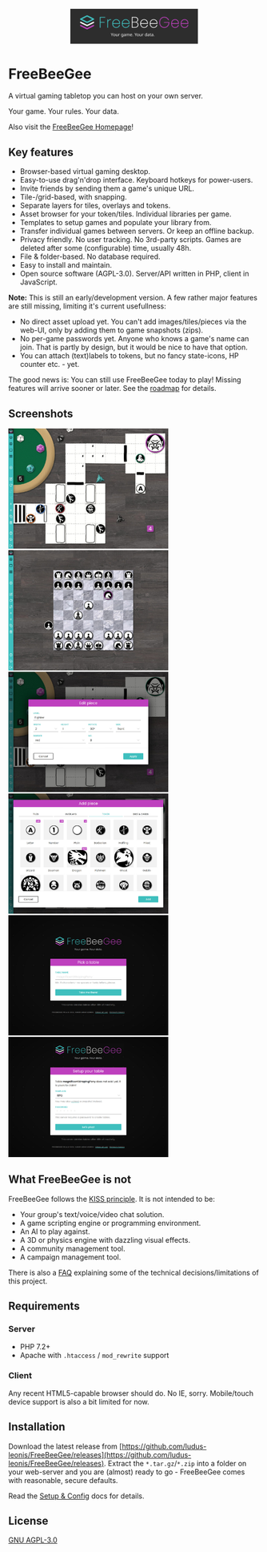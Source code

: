 <p align="center">
  <img width="256" src="docs/FreeBeeGee-logo.svg">
</p>

# FreeBeeGee

A virtual gaming tabletop you can host on your own server.

Your game. Your rules. Your data.

Also visit the [FreeBeeGee Homepage](https://freebeegee.org/)!

## Key features

* Browser-based virtual gaming desktop.
* Easy-to-use drag'n'drop interface. Keyboard hotkeys for power-users.
* Invite friends by sending them a game's unique URL.
* Tile-/grid-based, with snapping.
* Separate layers for tiles, overlays and tokens.
* Asset browser for your token/tiles. Individual libraries per game.
* Templates to setup games and populate your library from.
* Transfer individual games between servers. Or keep an offline backup.
* Privacy friendly. No user tracking. No 3rd-party scripts. Games are deleted after some (configurable) time, usually 48h.
* File & folder-based. No database required.
* Easy to install and maintain.
* Open source software (AGPL-3.0). Server/API written in PHP, client in JavaScript.

**Note:** This is still an early/development version. A few rather major features are still missing, limiting it's current usefullness:

* No direct asset upload yet. You can't add images/tiles/pieces via the web-UI, only by adding them to game snapshots (zips).
* No per-game passwords yet. Anyone who knows a game's name can join. That is partly by design, but it would be nice to have that option.
* You can attach (text)labels to tokens, but no fancy state-icons, HP counter etc. - yet.

The good news is: You can still use FreeBeeGee today to play! Missing features will arrive sooner or later. See the [roadmap](docs/roadmap.md) for details.

## Screenshots

<img src="docs/FreeBeeGee-screenshot-3.jpg" width="320px">
<img src="docs/FreeBeeGee-screenshot-6.jpg" width="320px">
<img src="docs/FreeBeeGee-screenshot-4.jpg" width="320px">
<img src="docs/FreeBeeGee-screenshot-5.jpg" width="320px">
<img src="docs/FreeBeeGee-screenshot-1.jpg" width="320px">
<img src="docs/FreeBeeGee-screenshot-2.jpg" width="320px">

## What FreeBeeGee is not

FreeBeeGee follows the [KISS principle](https://en.wikipedia.org/wiki/KISS_principle). It is not intended to be:

* Your group's text/voice/video chat solution.
* A game scripting engine or programming environment.
* An AI to play against.
* A 3D or physics engine with dazzling visual effects.
* A community management tool.
* A campaign management tool.

There is also a [FAQ](docs/FAQ.md) explaining some of the technical decisions/limitations of this project.

## Requirements

### Server

* PHP 7.2+
* Apache with `.htaccess` / `mod_rewrite` support

### Client

Any recent HTML5-capable browser should do. No IE, sorry. Mobile/touch device support is also a bit limited for now.

## Installation

Download the latest release from [https://github.com/ludus-leonis/FreeBeeGee/releases](https://github.com/ludus-leonis/FreeBeeGee/releases). Extract the `*.tar.gz`/`*.zip` into a folder on your web-server and you are (almost) ready to go - FreeBeeGee comes with reasonable, secure defaults.

Read the [Setup & Config](docs/INSTALL.md) docs for details.

## License

[GNU AGPL-3.0](LICENSE.md)
